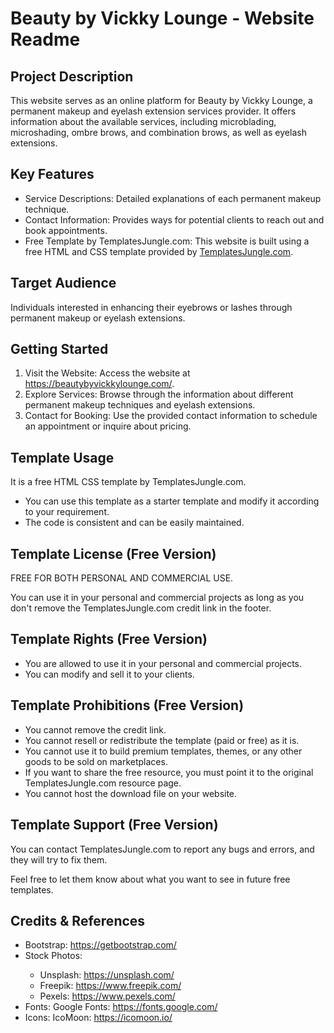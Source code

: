 <!DOCTYPE html>
<html lang="en">
<head>
  <meta charset="UTF-8">
  <meta name="viewport" content="width=device-width, initial-scale=1.0">
  <title>Beauty by Vickky Lounge - Website Readme</title>
</head>
<body>
  <h1>Beauty by Vickky Lounge - Website Readme</h1>

  <h2>Project Description</h2>
  <p>This website serves as an online platform for Beauty by Vickky Lounge, a permanent makeup and eyelash extension services provider. It offers information about the available services, including microblading, microshading, ombre brows, and combination brows, as well as eyelash extensions.</p>

  <h2>Key Features</h2>
  <ul>
    <li>Service Descriptions: Detailed explanations of each permanent makeup technique.</li>
    <li>Contact Information: Provides ways for potential clients to reach out and book appointments.</li>
    <li>Free Template by TemplatesJungle.com: This website is built using a free HTML and CSS template provided by <a href="https://templatesjungle.com/">TemplatesJungle.com</a>.</li>
  </ul>

  <h2>Target Audience</h2>
  <p>Individuals interested in enhancing their eyebrows or lashes through permanent makeup or eyelash extensions.</p>

  <h2>Getting Started</h2>
  <ol>
    <li>Visit the Website: Access the website at <a href="https://beautybyvickkylounge.com/">https://beautybyvickkylounge.com/</a>.</li>
    <li>Explore Services: Browse through the information about different permanent makeup techniques and eyelash extensions.</li>
    <li>Contact for Booking: Use the provided contact information to schedule an appointment or inquire about pricing.</li>
  </ol>

  <h2>Template Usage</h2>
  <p>It is a free HTML CSS template by TemplatesJungle.com.</p>
  <ul>
    <li>You can use this template as a starter template and modify it according to your requirement.</li>
    <li>The code is consistent and can be easily maintained.</li>
  </ul>

  <h2>Template License (Free Version)</h2>
  <p>FREE FOR BOTH PERSONAL AND COMMERCIAL USE.</p>
  <p>You can use it in your personal and commercial projects as long as you don't remove the TemplatesJungle.com credit link in the footer.</p>

  <h2>Template Rights (Free Version)</h2>
  <ul>
    <li>You are allowed to use it in your personal and commercial projects.</li>
    <li>You can modify and sell it to your clients.</li>
  </ul>

  <h2>Template Prohibitions (Free Version)</h2>
  <ul>
    <li>You cannot remove the credit link.</li>
    <li>You cannot resell or redistribute the template (paid or free) as it is.</li>
    <li>You cannot use it to build premium templates, themes, or any other goods to be sold on marketplaces.</li>
    <li>If you want to share the free resource, you must point it to the original TemplatesJungle.com resource page. </li>
    <li>You cannot host the download file on your website.</li>
  </ul>

  <h2>Template Support (Free Version)</h2>
  <p>You can contact TemplatesJungle.com to report any bugs and errors, and they will try to fix them.</p>
  <p>Feel free to let them know about what you want to see in future free templates.</p>

  <h2>Credits & References</h2>
  <ul>
    <li>Bootstrap: <a href="https://getbootstrap.com/">https://getbootstrap.com/</a></li>
    <li>Stock Photos:</li>
      <ul>
        <li>Unsplash: <a href="https://unsplash.com/">https://unsplash.com/</a></li>
        <li>Freepik: <a href="https://www.freepik.com/">https://www.freepik.com/</a></li>
        <li>Pexels: <a href="https://www.pexels.com/">https://www.pexels.com/</a></li>
      </ul>
    <li>Fonts: Google Fonts: <a href="https://fonts.google.com/">https://fonts.google.com/</a></li>
    <li>Icons: IcoMoon: <a href="https://icomoon.io/">https://icomoon.io/</